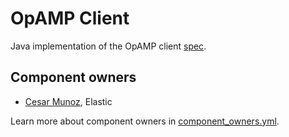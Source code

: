 # OpAMP Client

Java implementation of the OpAMP
client [spec](https://github.com/open-telemetry/opamp-spec/blob/main/specification.md).

## Component owners

- [Cesar Munoz](https://github.com/LikeTheSalad), Elastic

Learn more about component owners in [component_owners.yml](../.github/component_owners.yml).
